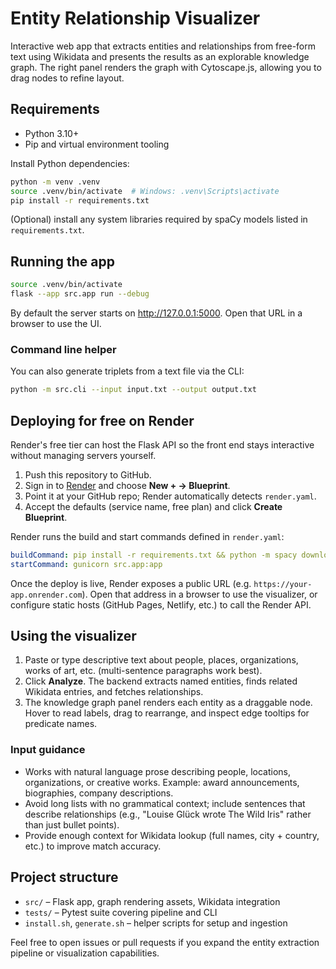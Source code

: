 # Entity Relationship Visualizer

Interactive web app that extracts entities and relationships from free-form text using Wikidata and presents the results as an explorable knowledge graph. The right panel renders the graph with Cytoscape.js, allowing you to drag nodes to refine layout.

## Requirements

- Python 3.10+
- Pip and virtual environment tooling

Install Python dependencies:

```bash
python -m venv .venv
source .venv/bin/activate  # Windows: .venv\Scripts\activate
pip install -r requirements.txt
```

(Optional) install any system libraries required by spaCy models listed in `requirements.txt`.

## Running the app

```bash
source .venv/bin/activate
flask --app src.app run --debug
```

By default the server starts on <http://127.0.0.1:5000>. Open that URL in a browser to use the UI.

### Command line helper

You can also generate triplets from a text file via the CLI:

```bash
python -m src.cli --input input.txt --output output.txt
```

## Deploying for free on Render

Render's free tier can host the Flask API so the front end stays interactive without managing servers yourself.

1. Push this repository to GitHub.
2. Sign in to [Render](https://render.com) and choose **New + → Blueprint**.
3. Point it at your GitHub repo; Render automatically detects `render.yaml`.
4. Accept the defaults (service name, free plan) and click **Create Blueprint**.

Render runs the build and start commands defined in `render.yaml`:

```yaml
buildCommand: pip install -r requirements.txt && python -m spacy download en_core_web_sm
startCommand: gunicorn src.app:app
```

Once the deploy is live, Render exposes a public URL (e.g. `https://your-app.onrender.com`). Open that address in a browser to use the visualizer, or configure static hosts (GitHub Pages, Netlify, etc.) to call the Render API.

## Using the visualizer

1. Paste or type descriptive text about people, places, organizations, works of art, etc. (multi-sentence paragraphs work best).
2. Click **Analyze**. The backend extracts named entities, finds related Wikidata entries, and fetches relationships.
3. The knowledge graph panel renders each entity as a draggable node. Hover to read labels, drag to rearrange, and inspect edge tooltips for predicate names.

### Input guidance

- Works with natural language prose describing people, locations, organizations, or creative works. Example: award announcements, biographies, company descriptions.
- Avoid long lists with no grammatical context; include sentences that describe relationships (e.g., "Louise Glück wrote The Wild Iris" rather than just bullet points).
- Provide enough context for Wikidata lookup (full names, city + country, etc.) to improve match accuracy.

## Project structure

- `src/` – Flask app, graph rendering assets, Wikidata integration
- `tests/` – Pytest suite covering pipeline and CLI
- `install.sh`, `generate.sh` – helper scripts for setup and ingestion

Feel free to open issues or pull requests if you expand the entity extraction pipeline or visualization capabilities.
